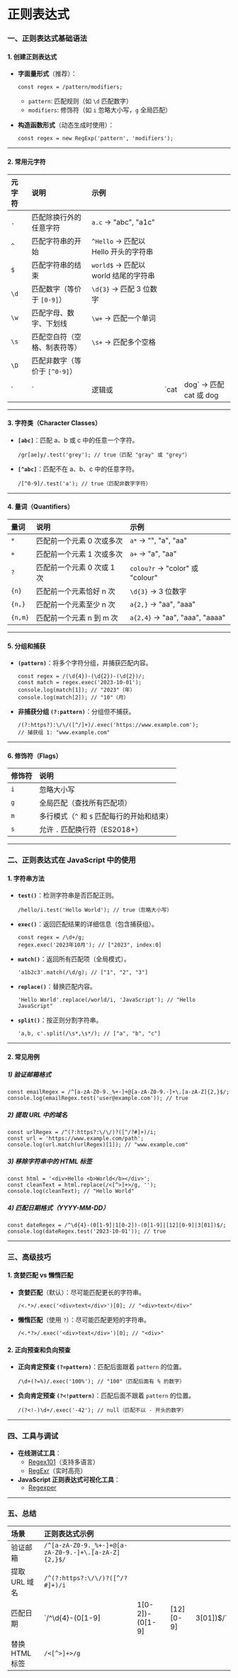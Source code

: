 # 正则表达式

### 一、正则表达式基础语法

#### 1. **创建正则表达式**

- **字面量形式**（推荐）：

  ```
  const regex = /pattern/modifiers;
  ```

  - `pattern`: 匹配规则（如 `\d` 匹配数字）
  - `modifiers`: 修饰符（如 `i` 忽略大小写，`g` 全局匹配）

- **构造函数形式**（动态生成时使用）：

  ```
  const regex = new RegExp('pattern', 'modifiers');
  ```

------

#### 2. **常用元字符**

| 元字符 | 说明                          | 示例                                 |      |                        |
| :----- | :---------------------------- | :----------------------------------- | ---- | ---------------------- |
| `.`    | 匹配除换行外的任意字符        | `a.c` → "abc", "a1c"                 |      |                        |
| `^`    | 匹配字符串的开始              | `^Hello` → 匹配以 Hello 开头的字符串 |      |                        |
| `$`    | 匹配字符串的结束              | `world$` → 匹配以 world 结尾的字符串 |      |                        |
| `\d`   | 匹配数字（等价于 `[0-9]`）    | `\d{3}` → 匹配 3 位数字              |      |                        |
| `\w`   | 匹配字母、数字、下划线        | `\w+` → 匹配一个单词                 |      |                        |
| `\s`   | 匹配空白符（空格、制表符等）  | `\s+` → 匹配多个空格                 |      |                        |
| `\D`   | 匹配非数字（等价于 `[^0-9]`） |                                      |      |                        |
| `      | `                             | 逻辑或                               | `cat | dog` → 匹配 cat 或 dog |

------

#### 3. **字符类（Character Classes）**

- **`[abc]`**：匹配 a、b 或 c 中的任意一个字符。

  ```
  /gr[ae]y/.test('grey'); // true（匹配 "gray" 或 "grey"）
  ```

- **`[^abc]`**：匹配不在 a、b、c 中的任意字符。

  ```
  /[^0-9]/.test('a'); // true（匹配非数字字符）
  ```

------

#### 4. **量词（Quantifiers）**

| 量词    | 说明                       | 示例                            |
| :------ | :------------------------- | :------------------------------ |
| `*`     | 匹配前一个元素 0 次或多次  | `a*` → "", "a", "aa"            |
| `+`     | 匹配前一个元素 1 次或多次  | `a+` → "a", "aa"                |
| `?`     | 匹配前一个元素 0 次或 1 次 | `colou?r` → "color" 或 "colour" |
| `{n}`   | 匹配前一个元素恰好 n 次    | `\d{3}` → 3 位数字              |
| `{n,}`  | 匹配前一个元素至少 n 次    | `a{2,}` → "aa", "aaa"           |
| `{n,m}` | 匹配前一个元素 n 到 m 次   | `a{2,4}` → "aa", "aaa", "aaaa"  |

------

#### 5. **分组和捕获**

- **`(pattern)`**：将多个字符分组，并捕获匹配内容。

  ```
  const regex = /(\d{4})-(\d{2})-(\d{2})/;
  const match = regex.exec('2023-10-01');
  console.log(match[1]); // "2023"（年）
  console.log(match[2]); // "10"（月）
  ```

- **非捕获分组 `(?:pattern)`**：分组但不捕获。

  ```
  /(?:https?):\/\/([^/]+)/.exec('https://www.example.com');
  // 捕获组 1: "www.example.com"
  ```

------

#### 6. **修饰符（Flags）**

| 修饰符 | 说明                                        |
| :----- | :------------------------------------------ |
| `i`    | 忽略大小写                                  |
| `g`    | 全局匹配（查找所有匹配项）                  |
| `m`    | 多行模式（`^` 和 `$` 匹配每行的开始和结束） |
| `s`    | 允许 `.` 匹配换行符（ES2018+）              |

------

### 二、正则表达式在 JavaScript 中的使用

#### 1. **字符串方法**

- **`test()`**：检测字符串是否匹配正则。

  ```
  /hello/i.test('Hello World'); // true（忽略大小写）
  ```

- **`exec()`**：返回匹配结果的详细信息（包含捕获组）。

  ```
  const regex = /\d+/g;
  regex.exec('2023年10月'); // ["2023", index:0]
  ```

- **`match()`**：返回所有匹配项（全局模式）。

  ```
  'a1b2c3'.match(/\d/g); // ["1", "2", "3"]
  ```

- **`replace()`**：替换匹配内容。

  ```
  'Hello World'.replace(/world/i, 'JavaScript'); // "Hello JavaScript"
  ```

- **`split()`**：按正则分割字符串。

  ```
  'a,b, c'.split(/\s*,\s*/); // ["a", "b", "c"]
  ```

------

#### 2. **常见用例**

##### 1) 验证邮箱格式

```
const emailRegex = /^[a-zA-Z0-9._%+-]+@[a-zA-Z0-9.-]+\.[a-zA-Z]{2,}$/;
console.log(emailRegex.test('user@example.com')); // true
```

##### 2) 提取 URL 中的域名

```
const urlRegex = /^(?:https?:\/\/)?([^/?#]+)/i;
const url = 'https://www.example.com/path';
console.log(url.match(urlRegex)[1]); // "www.example.com"
```

##### 3) 移除字符串中的 HTML 标签

```
const html = '<div>Hello <b>World</b></div>';
const cleanText = html.replace(/<[^>]+>/g, '');
console.log(cleanText); // "Hello World"
```

##### 4) 匹配日期格式（YYYY-MM-DD）

```
const dateRegex = /^\d{4}-(0[1-9]|1[0-2])-(0[1-9]|[12][0-9]|3[01])$/;
console.log(dateRegex.test('2023-10-01')); // true
```

------

### 三、高级技巧

#### 1. **贪婪匹配 vs 懒惰匹配**

- **贪婪匹配**（默认）：尽可能匹配更长的字符串。

  ```
  /<.*>/.exec('<div>text</div>')[0]; // "<div>text</div>"
  ```

- **懒惰匹配**（使用 `?`）：尽可能匹配更短的字符串。

  ```
  /<.*?>/.exec('<div>text</div>')[0]; // "<div>"
  ```

#### 2. **正向预查和负向预查**

- **正向肯定预查 `(?=pattern)`**：匹配后面跟着 `pattern` 的位置。

  ```
  /\d+(?=%)/.exec('100%'); // "100"（匹配后面有 % 的数字）
  ```

- **负向肯定预查 `(?<!pattern)`**：匹配后面不跟着 `pattern` 的位置。

  ```
  /(?<!-)\d+/.exec('-42'); // null（匹配不以 - 开头的数字）
  ```

------

### 四、工具与调试

- **在线测试工具**：
  - [Regex101](https://regex101.com/)（支持多语言）
  - [RegExr](https://regexr.com/)（实时高亮）
- **JavaScript 正则表达式可视化工具**：
  - [Regexper](https://regexper.com/)

------

### 五、总结

| **场景**       | **正则表达式示例**                                   |                 |           |           |
| :------------- | :--------------------------------------------------- | --------------- | --------- | --------- |
| 验证邮箱       | `/^[a-zA-Z0-9._%+-]+@[a-zA-Z0-9.-]+\.[a-zA-Z]{2,}$/` |                 |           |           |
| 提取 URL 域名  | `/^(?:https?:\/\/)?([^/?#]+)/i`                      |                 |           |           |
| 匹配日期       | `/^\d{4}-(0[1-9]                                     | 1[0-2])-(0[1-9] | [12][0-9] | 3[01])$/` |
| 替换 HTML 标签 | `/<[^>]+>/g`                                         |                 |           |           |